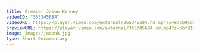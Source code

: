 ```yaml
---
title: Premier Jason Kenney
videoID: "365345684"
videoURL: https://player.vimeo.com/external/365345684.hd.mp4?s=87c695d07009ee3efb5188faaaaca125907b9af6&profile_id=175
previewURL: https://player.vimeo.com/external/365345684.sd.mp4?s=5bf91d87e637d732bba47b30d647b2e807ac1504&profile_id=164
image: images/jasonk.jpg
type: Short Documentary
---
```

